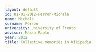 ```yaml
---
layout: default 
id: 01-01-2012-Ferron-Michela
name: Michela
surname: Ferron
university: University of Trento
advisor: Massa Paolo
year: 2012
title: Collective memories in Wikipedia
---
```

